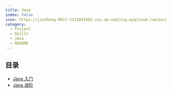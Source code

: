 ```yaml
---
title: Java
index: false
icon: https://jinzhong-0817-1311841992.cos.ap-nanjing.myqcloud.com/picgo/java.svg
category:
  - Project
  - Skills
  - Java
  - README
---
```


## 目录


- [Java 入门](java_01.md)
- [Java 进阶](java_02.md)